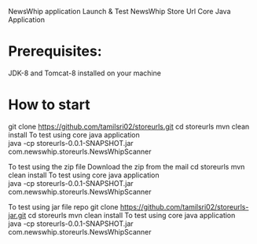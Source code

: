 NewsWhip application Launch & Test
NewsWhip Store Url Core Java Application
# Prerequisites:
JDK-8 and Tomcat-8 installed on your machine
# How to start
git clone https://github.com/tamilsri02/storeurls.git
cd storeurls
mvn clean install
To test using core java application  
java -cp storeurls-0.0.1-SNAPSHOT.jar com.newswhip.storeurls.NewsWhipScanner 

To test using the zip file 
Download the zip from the mail 
cd storeurls
mvn clean install
To test using core java application  
java -cp storeurls-0.0.1-SNAPSHOT.jar com.newswhip.storeurls.NewsWhipScanner 

To test using jar file repo 
git clone https://github.com/tamilsri02/storeurls-jar.git
cd storeurls
mvn clean install
To test using core java application  
java -cp storeurls-0.0.1-SNAPSHOT.jar com.newswhip.storeurls.NewsWhipScanner 
